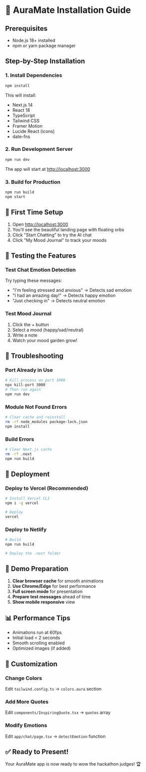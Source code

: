 # 🚀 AuraMate Installation Guide

## Prerequisites

- Node.js 18+ installed
- npm or yarn package manager

## Step-by-Step Installation

### 1. Install Dependencies

```bash
npm install
```

This will install:
- Next.js 14
- React 18
- TypeScript
- Tailwind CSS
- Framer Motion
- Lucide React (icons)
- date-fns

### 2. Run Development Server

```bash
npm run dev
```

The app will start at [http://localhost:3000](http://localhost:3000)

### 3. Build for Production

```bash
npm run build
npm start
```

## 🎨 First Time Setup

1. Open [http://localhost:3000](http://localhost:3000)
2. You'll see the beautiful landing page with floating orbs
3. Click "Start Chatting" to try the AI chat
4. Click "My Mood Journal" to track your moods

## 📱 Testing the Features

### Test Chat Emotion Detection
Try typing these messages:
- "I'm feeling stressed and anxious" → Detects sad emotion
- "I had an amazing day!" → Detects happy emotion
- "Just checking in" → Detects neutral emotion

### Test Mood Journal
1. Click the + button
2. Select a mood (happy/sad/neutral)
3. Write a note
4. Watch your mood garden grow!

## 🐛 Troubleshooting

### Port Already in Use
```bash
# Kill process on port 3000
npx kill-port 3000
# Then run again
npm run dev
```

### Module Not Found Errors
```bash
# Clear cache and reinstall
rm -rf node_modules package-lock.json
npm install
```

### Build Errors
```bash
# Clear Next.js cache
rm -rf .next
npm run build
```

## 🚀 Deployment

### Deploy to Vercel (Recommended)
```bash
# Install Vercel CLI
npm i -g vercel

# Deploy
vercel
```

### Deploy to Netlify
```bash
# Build
npm run build

# Deploy the .next folder
```

## 🎯 Demo Preparation

1. **Clear browser cache** for smooth animations
2. **Use Chrome/Edge** for best performance
3. **Full screen mode** for presentation
4. **Prepare test messages** ahead of time
5. **Show mobile responsive** view

## 📊 Performance Tips

- Animations run at 60fps
- Initial load < 2 seconds
- Smooth scrolling enabled
- Optimized images (if added)

## 🔧 Customization

### Change Colors
Edit `tailwind.config.ts` → `colors.aura` section

### Add More Quotes
Edit `components/InspiringQuote.tsx` → `quotes` array

### Modify Emotions
Edit `app/chat/page.tsx` → `detectEmotion` function

## ✅ Ready to Present!

Your AuraMate app is now ready to wow the hackathon judges! 🏆
